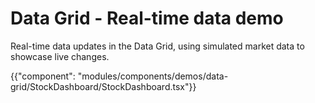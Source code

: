 # Data Grid - Real-time data demo

<p class="description">Real-time data updates in the Data Grid, using simulated market data to showcase live changes.</p>

{{"component": "modules/components/demos/data-grid/StockDashboard/StockDashboard.tsx"}}
